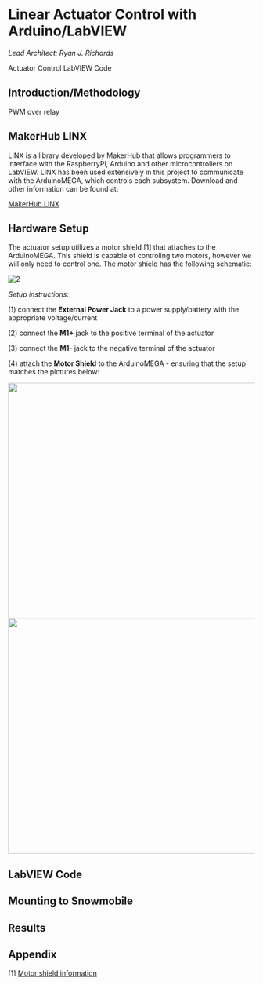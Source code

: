 # Linear Actuator Control with Arduino/LabVIEW

*Lead Architect: Ryan J. Richards*

Actuator Control LabVIEW Code

## Introduction/Methodology ##

PWM over relay


## MakerHub LINX ##

LINX is a library developed by MakerHub that allows programmers to interface with the RaspberryPi, Arduino and other microcontrollers on LabVIEW. LINX has been used extensively in this project to communicate with the ArduinoMEGA, which controls each subsystem. Download and other information can be found at:

[MakerHub LINX](http://sine.ni.com/nips/cds/view/p/lang/en/nid/212478)

## Hardware Setup ##

The actuator setup utilizes a motor shield [1] that attaches to the ArduinoMEGA. This shield is capable of controling two motors, however we will only need to control one. The motor shield has the following schematic:

![2](https://user-images.githubusercontent.com/23239868/28724241-5a6e9fe0-7387-11e7-81d2-7194e0f5a444.PNG)

*Setup instructions:*

(1) connect the **External Power Jack** to a power supply/battery with the appropriate voltage/current

(2) connect the **M1+** jack to the positive terminal of the actuator

(3) connect the **M1-** jack to the negative terminal of the actuator

(4) attach the **Motor Shield** to the ArduinoMEGA - ensuring that the setup matches the pictures below:

<img src="https://user-images.githubusercontent.com/23239868/28725167-a88e1aa4-738a-11e7-8b86-28be78fe1ba5.JPG" height="480" width="640">

<img src="https://user-images.githubusercontent.com/23239868/28725170-ad3fc318-738a-11e7-912f-3abe2e052944.JPG" height="480" width="640">

## LabVIEW Code ##



## Mounting to Snowmobile ##




## Results ##



## Appendix ##

[1] [Motor shield information](http://wiki.seeedstudio.com/wiki/Motor_Shield_V1.0)
